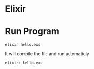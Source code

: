 # Elixir

# Run Program

```bash
elixir hello.exs
```

It will compile the file and run automaticly 

```bash
elixirc hello.exs
```